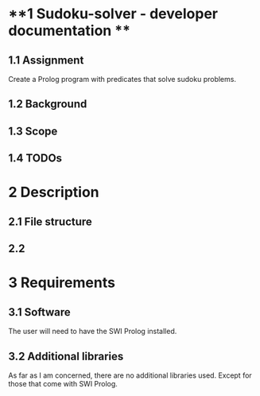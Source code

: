 # **1 Sudoku-solver - developer documentation **

## **1.1 Assignment**

Create a Prolog program with predicates that solve sudoku problems.

## **1.2 Background**
## **1.3 Scope**
## **1.4 TODOs**
# **2 Description**
## **2.1 File structure**
## 2.2 
# **3 Requirements**

## **3.1 Software**

The user will need to have the SWI Prolog installed.

## **3.2 Additional libraries**

As far as I am concerned, there are no additional libraries used. Except for those that come with SWI Prolog. 



